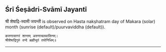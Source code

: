 ## Śrī Śeṣādri-Svāmī Jayantī
श्री शेषाद्रि-स्वामी जयन्ती is observed on Hasta nakṣhatram day of Makara (solar) month (sunrise (default)/puurvaviddha (default)).



```
करुणासागरं शान्तम् अरुणाचलवासिनम्।
श्रीशेषाद्रिगुरुं वन्दे ब्रह्मीभूतं तपोनिधिम्॥
```

---
